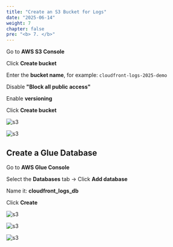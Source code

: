 ```yaml
---
title: "Create an S3 Bucket for Logs"
date: "2025-06-14"
weight: 7
chapter: false
pre: "<b> 7. </b>"
---
```


Go to **AWS S3 Console**

Click **Create bucket**

Enter the **bucket name**, for example: `cloudfront-logs-2025-demo`

Disable **"Block all public access"**

Enable **versioning**

Click **Create bucket**

![s3](/images/7.monitoringandlogging/1.png)

![s3](/images/7.monitoringandlogging/2.png)

## Create a Glue Database

Go to **AWS Glue Console**

Select the **Databases** tab → Click **Add database**

Name it: **cloudfront_logs_db**

Click **Create**

![s3](/images/7.monitoringandlogging/3.png)

![s3](/images/7.monitoringandlogging/4.png)

![s3](/images/7.monitoringandlogging/5.png)